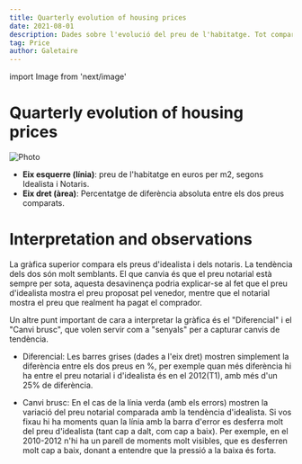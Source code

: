 ```yaml
---
title: Quarterly evolution of housing prices
date: 2021-08-01
description: Dades sobre l'evolució del preu de l'habitatge. Tot comparant les dades publicades pel col·legi de notaris i les dades publicades per Idealista.
tag: Price
author: Galetaire
---
```


import Image from 'next/image'

# Quarterly evolution of housing prices

<Image
  src="/images/preu.png"
  alt="Photo"
  width={1071}
  height={535}
  priority
  className="next-image"
/>

- **Eix esquerre (línia)**: preu de l'habitatge en euros per m2, segons Idealista i Notaris.
- **Eix dret (àrea)**: Percentatge de diferència absoluta entre els dos preus comparats.

# Interpretation and observations

La gràfica superior compara els preus d'idealista i dels notaris. La tendència dels dos són molt semblants. El que canvia és que el preu notarial està sempre per sota, aquesta desavinença podria explicar-se al fet que el preu d'idealista mostra el preu proposat pel venedor, mentre que el notarial mostra el preu que realment ha pagat el comprador.

Un altre punt important de cara a interpretar la gràfica és el "Diferencial" i el "Canvi brusc", que volen servir com a "senyals" per a capturar canvis de tendència.

- Diferencial: Les barres grises (dades a l'eix dret) mostren simplement la diferència entre els dos preus en %, per exemple quan més diferència hi ha entre el preu notarial i d'idealista és en el 2012(T1), amb més d'un 25% de diferència.

- Canvi brusc: En el cas de la línia verda (amb els errors) mostren la variació del preu notarial comparada amb la tendència d'idealista. Si vos fixau hi ha moments quan la línia amb la barra d'error es desferra molt del preu d'idealista (tant cap a dalt, com cap a baix). Per exemple, en el 2010-2012 n'hi ha un parell de moments molt visibles, que es desferren molt cap a baix, donant a entendre que la pressió a la baixa és forta.
